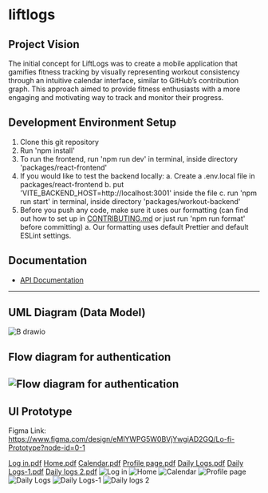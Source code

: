 # liftlogs

## **Project Vision**

The initial concept for LiftLogs was to create a mobile application that gamifies fitness tracking by visually representing workout consistency through an intuitive calendar interface, similar to GitHub’s contribution graph. This approach aimed to provide fitness enthusiasts with a more engaging and motivating way to track and monitor their progress.

## **Development Environment Setup**

1. Clone this git repository
2. Run 'npm install'
3. To run the frontend, run 'npm run dev' in terminal, inside directory 'packages/react-frontend'
4. If you would like to test the backend locally:
   a. Create a .env.local file in packages/react-frontend
   b. put 'VITE_BACKEND_HOST=http://localhost:3001' inside the file
   c. run 'npm run start' in terminal, inside directory 'packages/workout-backend'
5. Before you push any code, make sure it uses our formatting (can find out how to set up in [CONTRIBUTING.md](./docs/CONTRIBUTING.md) or just run 'npm run format' before committing)
   a. Our formatting uses default Prettier and default ESLint settings.

## Documentation

- [API Documentation](./docs/api.md)

---
## UML Diagram (Data Model)
![B drawio](https://github.com/user-attachments/assets/4836ea17-2761-4f72-868f-edba59244988)

## Flow diagram for authentication
![Flow diagram for authentication](https://github.com/user-attachments/assets/727acdcc-3786-4ea6-964b-c8e46aebb24f)
---
## UI Prototype
Figma Link: https://www.figma.com/design/eMlYWPG5W0BVjYwgiAD2GQ/Lo-fi-Prototype?node-id=0-1 

[Log in.pdf](https://github.com/user-attachments/files/18016316/Log.in.pdf)
[Home.pdf](https://github.com/user-attachments/files/18016315/Home.pdf)
[Calendar.pdf](https://github.com/user-attachments/files/18016318/Calendar.pdf)
[Profile page.pdf](https://github.com/user-attachments/files/18016317/Profile.page.pdf)
[Daily Logs.pdf](https://github.com/user-attachments/files/18016313/Daily.Logs.pdf)
[Daily Logs-1.pdf](https://github.com/user-attachments/files/18016314/Daily.Logs-1.pdf)
[Daily logs 2.pdf](https://github.com/user-attachments/files/18016319/Daily.logs.2.pdf)
![Log in](https://github.com/user-attachments/assets/8ddc6671-b2d1-4613-8f59-7dd5cd4f3087)
![Home](https://github.com/user-attachments/assets/d9d53a50-d894-4410-a4e1-d5b1787463ba)
![Calendar](https://github.com/user-attachments/assets/17f91613-f4cc-428f-b05a-a2c80d03f9d5)
![Profile page](https://github.com/user-attachments/assets/167a24b8-ef48-4741-82b2-27651a26cc63)
![Daily Logs](https://github.com/user-attachments/assets/00aba79d-8ba0-4018-908b-1f78db961071)
![Daily Logs-1](https://github.com/user-attachments/assets/6a16ce62-601a-4d70-a080-7837c656cc3b)
![Daily logs 2](https://github.com/user-attachments/assets/f5ac86ec-0f40-4e22-af99-b8a5db58caa5)
